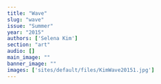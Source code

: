 ```yaml
---
title: "Wave"
slug: "wave"
issue: "Summer"
year: "2015"
authors: ['Selena Kim']
section: "art"
audio: []
main_image: ""
banner_image: ""
images: ['sites/default/files/KimWave20151.jpg']
---
```

